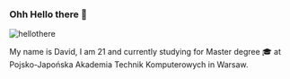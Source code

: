 ### Ohh Hello there 👋

![hellothere](https://user-images.githubusercontent.com/74014874/177021055-ba64a633-382b-4912-a4ed-c039d0779056.gif)

My name is David, I am 21 and currently studying for Master degree 🎓 at Pojsko-Japońska Akademia Technik Komputerowych in Warsaw.

